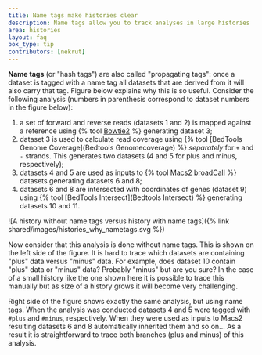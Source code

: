 ```yaml
---
title: Name tags make histories clear
description: Name tags allow you to track analyses in large histories
area: histories
layout: faq
box_type: tip
contributors: [nekrut]
---
```


**Name tags** (or "hash tags") are also called "propagating tags": once a dataset is tagged with a name tag all datasets that are derived from it will also carry that tag. Figure below explains why this is so useful. Consider the following analysis (numbers in parenthesis correspond to dataset numbers in the figure below): 

1. a set of forward and reverse reads (datasets 1 and 2) is mapped against a reference using {% tool [Bowtie2](Bowtie2) %} generating dataset 3;
1. dataset 3 is used to calculate read coverage using {% tool [BedTools Genome Coverage](Bedtools Genomecoverage) %} *separately* for `+` and `-` strands. This generates two datasets (4 and 5 for plus and minus, respectively);
1. datasets 4 and 5 are used as inputs to {% tool [Macs2 broadCall](Macs2) %} datasets generating datasets 6 and 8;
1. datasets 6 and 8 are intersected with coordinates of genes (dataset 9) using {% tool [BedTools Intersect](Bedtools Intersect) %} generating datasets 10 and 11.

![A history without name tags versus history with name tags]({% link shared/images/histories_why_nametags.svg %})

Now consider that this analysis is done without name tags. This is shown on the left side of the figure. It is hard to trace which datasets are containing "plus" data versus "minus" data. For example, does dataset 10 contain "plus" data or "minus" data? Probably "minus" but are you sure? In the case of a small history like the one shown here it is possible to trace this manually but as size of a history grows it will become very challenging.

Right side of the figure shows exactly the same analysis, but using name tags. When the analysis was conducted datasets 4 and 5 were tagged with `#plus` and `#minus`, respectively. When they were used as inputs to Macs2 resulting datasets 6 and 8 automatically inherited them and so on... As a result it is straightforward to trace both branches (plus and minus) of this analysis. 

<!-- Image is here = https://docs.google.com/drawings/d/1iiNsau6ddiE2MV9qMyekUq2mrpDHHcc02bXtcFEAnhY/edit?usp=sharing -->